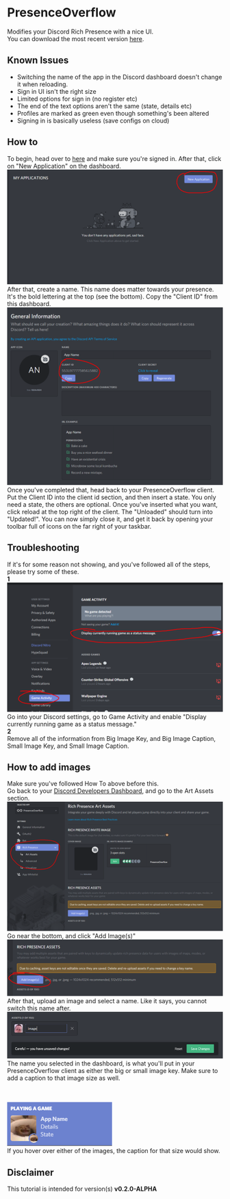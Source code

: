 # PresenceOverflow
Modifies your Discord Rich Presence with a nice UI. <br/>
You can download the most recent version [here](https://github.com/woahoverflow/PresenceOverflow/releases/download/v0.2.0-ALPHA/PresenceOverflow-0.2.0-ALPHA.jar).

## Known Issues
+ Switching the name of the app in the Discord dashboard doesn't change it when reloading.
+ Sign in UI isn't the right size
+ Limited options for sign in (no register etc)
+ The end of the text options aren't the same (state, details etc)
+ Profiles are marked as green even though something's been altered
+ Signing in is basically useless (save configs on cloud)

## How to
To begin, head over to [here](https://discordapp.com/developers) and make sure you're signed in. After that, click on "New Application" on the dashboard. ![Dashboard](images/discord-dashboard.png "Dashboard")
After that, create a name. This name does matter towards your presence. It's the bold lettering at the top (see the bottom). Copy the "Client ID" from this dashboard.
![App Dashboard](images/app-dashboard.png "App Dashboard")
Once you've completed that, head back to your PresenceOverflow client. Put the Client ID into the client id section, and then insert a state. You only need a state, the others are optional. Once you've inserted what you want, click reload at the top right of the client. The "Unloaded" should turn into "Updated!".
You can now simply close it, and get it back by opening your toolbar full of icons on the far right of your taskbar.

## Troubleshooting
If it's for some reason not showing, and you've followed all of the steps, please try some of these. <br/>
**1**
![Game Activity](images/game-activity.png "Game Activity Panel")
Go into your Discord settings, go to Game Activity and enable "Display currently running game as a status message."
<br />
**2** <br />
Remove all of the information from Big Image Key, and Big Image Caption, Small Image Key, and Small Image Caption.

## How to add images
Make sure you've followed How To above before this. <br/>
Go back to your [Discord Developers Dashboard](https://discordapp.com/developers), and go to the Art Assets section.
![Image Dashboard](images/img-dashboard.png "Image Dashboard")
Go near the bottom, and click "Add Image(s)"
![Add Image](images/img-add.png "Add Image")
After that, upload an image and select a name.
Like it says, you cannot switch this name after.
![Upload Image](images/save-img.png "Upload Image")
The name you selected in the dashboard, is what you'll put in your PresenceOverflow client as either the big or small image key. Make sure to add a caption to that image size as well.

<br><br>
![Example Image](images/example.png "Example Image")<br>
If you hover over either of the images, the caption for that size would show.

## Disclaimer
This tutorial is intended for version(s) **v0.2.0-ALPHA**
